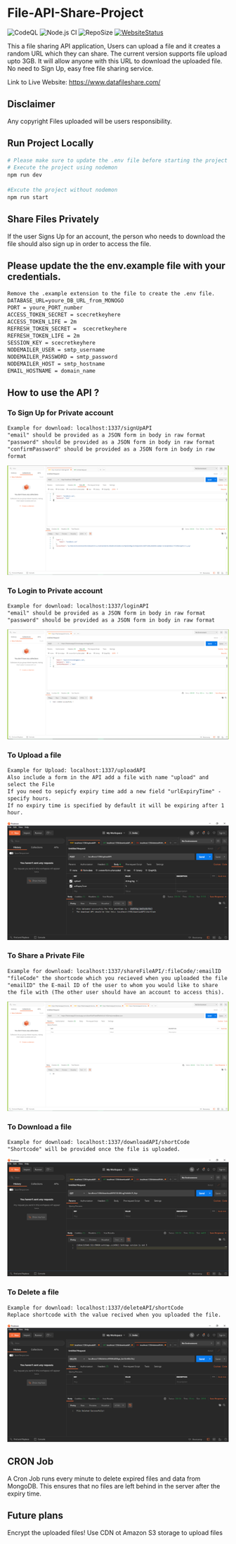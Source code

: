 # File-API-Share-Project 
![CodeQL](https://github.com/hookFang/File-Share-Node.js-Express/workflows/CodeQL/badge.svg?branch=master) ![Node.js CI](https://github.com/hookFang/File-Share-Node.js-Express/workflows/Node.js%20CI/badge.svg?branch=master) ![RepoSize](https://img.shields.io/github/repo-size/hookFang/File-Share-Node.js-Express?label=Repo%20Size&style=plastic) [![WebsiteStatus](https://img.shields.io/website?down_color=red&down_message=Offline&style=plastic&up_message=Online&url=https%3A%2F%2Fwww.datafileshare.com%2F)](https://www.datafileshare.com/)


This a file sharing API application, Users can upload a file and it creates a random URL which they can share.
The current version supports file upload upto 3GB. 
It will allow anyone with this URL to download the uploaded file. No need to Sign Up, easy free file sharing service.

Link to Live Website: https://www.datafileshare.com/

## Disclaimer

Any copyright Files uploaded will be users responsibility.

## Run Project Locally
```sh
# Please make sure to update the .env file before starting the project
# Execute the project using nodemon
npm run dev

#Excute the project without nodemon
npm run start
```
## Share Files Privately

If the user Signs Up for an account, the person who needs to download the file should also sign up in order to access the file.

## Please update the the env.example file with your credentials.

    Remove the .example extension to the file to create the .env file.
    DATABASE_URL=youre_DB_URL_from_MONOGO
    PORT = youre_PORT_number
    ACCESS_TOKEN_SECRET = scecretkeyhere
    ACCESS_TOKEN_LIFE = 2m
    REFRESH_TOKEN_SECRET =  scecretkeyhere
    REFRESH_TOKEN_LIFE = 2m
    SESSION_KEY = scecretkeyhere
    NODEMAILER_USER = smtp_username
    NODEMAILER_PASSWORD = smtp_password
    NODEMAILER_HOST = smtp_hostname
    EMAIL_HOSTNAME = domain_name

## How to use the API ?

### To Sign Up for Private account

    Example for download: localhost:1337/signUpAPI
    "email" should be provided as a JSON form in body in raw format
    "password" should be provided as a JSON form in body in raw format
    "confirmPassword" should be provided as a JSON form in body in raw format

![Alt Text](https://github.com/hookFang/File-API-Project/blob/master/API%20Photos/Login%20API.PNG)

### To Login to Private account

    Example for download: localhost:1337/loginAPI
    "email" should be provided as a JSON form in body in raw format
    "password" should be provided as a JSON form in body in raw format

![Alt Text](https://github.com/hookFang/File-API-Project/blob/master/API%20Photos/SignUpAPI.PNG)

### To Upload a file

    Example for Upload: localhost:1337/uploadAPI
    Also include a form in the API add a file with name "upload" and select the File
    If you need to sepicfy expiry time add a new field "urlExpiryTime" - specify hours.
    If no expiry time is specified by default it will be expiring after 1 hour.

![Alt Text](https://github.com/hookFang/File-API-Project/blob/master/API%20Photos/UploadAPIExample.PNG)

### To Share a Private File

    Example for download: localhost:1337/shareFileAPI/:fileCode/:emailID
    "fileCode" the shortcode which you recieved when you uploaded the file
    "emailID" the E-mail ID of the user to whom you would like to share the file with (The other user should have an account to access this).

![Alt Text](https://github.com/hookFang/File-API-Project/blob/master/API%20Photos/ShareFileAPI.PNG)

### To Download a file

    Example for download: localhost:1337/downloadAPI/shortCode
    "Shortcode" will be provided once the file is uploaded.

![Alt Text](https://github.com/hookFang/File-API-Project/blob/master/API%20Photos/DownloadAPIExample.PNG)

### To Delete a file

    Example for download: localhost:1337/deleteAPI/shortCode
    Replace shortcode with the value recived when you uploaded the file.

![Alt Text](https://github.com/hookFang/File-API-Project/blob/master/API%20Photos/DeleteAPIExample.PNG)

## CRON Job

A Cron Job runs every minute to delete expired files and data from MongoDB. This ensures that no files are left behind in the server after the expiry time.

## Future plans

Encrypt the uploaded files!
Use CDN ot Amazon S3 storage to upload files
